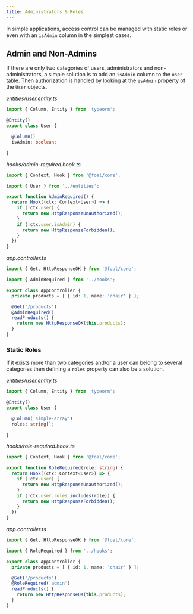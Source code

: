 ```yaml
---
title: Administrators & Roles
---
```


In simple applications, access control can be managed with static roles or even with an `isAdmin` column in the simplest cases.

## Admin and Non-Admins

If there are only two categories of users, administrators and non-administrators, a simple solution is to add an `isAdmin` column to the `user` table. Then authorization is handled by looking at the `isAdmin` property of the `User` objects.

*entities/user.entity.ts*
```typescript
import { Column, Entity } from 'typeorm';

@Entity()
export class User {

  @Column()
  isAdmin: boolean;

}
```

*hooks/admin-required.hook.ts*
```typescript
import { Context, Hook } from '@foal/core';

import { User } from '../entities';

export function AdminRequired() {
  return Hook((ctx: Context<User>) => {
    if (!ctx.user) {
      return new HttpResponseUnauthorized();
    }
    if (!ctx.user.isAdmin) {
      return new HttpResponseForbidden();
    }
  })
}
```

*app.controller.ts*
```typescript
import { Get, HttpResponseOK } from '@foal/core';

import { AdminRequired } from '../hooks';

export class AppController {
  private products = [ { id: 1, name: 'chair' } ];

  @Get('/products')
  @AdminRequired()
  readProducts() {
    return new HttpResponseOK(this.products);
  }
}
```

### Static Roles

If it exists more than two categories and/or a user can belong to several categories then defining a `roles` property can also be a solution.

*entities/user.entity.ts*
```typescript
import { Column, Entity } from 'typeorm';

@Entity()
export class User {

  @Column('simple-array')
  roles: string[];

}
```

*hooks/role-required.hook.ts*
```typescript
import { Context, Hook } from '@foal/core';

export function RoleRequired(role: string) {
  return Hook((ctx: Context<User>) => {
    if (!ctx.user) {
      return new HttpResponseUnauthorized();
    }
    if (!ctx.user.roles.includes(role)) {
      return new HttpResponseForbidden();
    }
  })
}
```

*app.controller.ts*
```typescript
import { Get, HttpResponseOK } from '@foal/core';

import { RoleRequired } from '../hooks';

export class AppController {
  private products = [ { id: 1, name: 'chair' } ];

  @Get('/products')
  @RoleRequired('admin')
  readProducts() {
    return new HttpResponseOK(this.products);
  }
}
```
